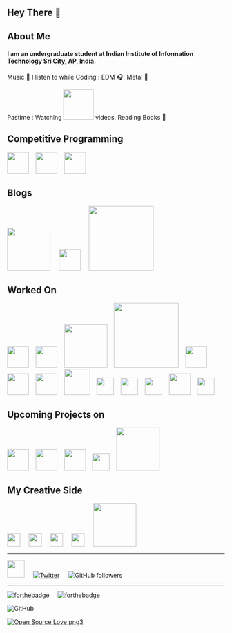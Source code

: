 ## Hey There 👋

## About Me

#### I am an undergraduate student at Indian Institute of Information Technology Sri City, AP, India.

Music 🎵 I listen to while Coding : EDM 🎧, Metal 🎸

Pastime : Watching <img src="https://cdn.worldvectorlogo.com/logos/new-youtube-logo.svg" width=70> videos, Reading Books 📖

## Competitive Programming

<a href ="https://www.codechef.com/users/ketan_techguy" target="_blank"><img src="https://avatars1.githubusercontent.com/u/11960354?s=460&v=4" width=50></a>&nbsp;&nbsp;&nbsp;
<a href ="https://codeforces.com/profile/alpha_121" target="_blank"><img src="https://1.bp.blogspot.com/-pBimI1ZhYAA/Wnde0nmCz8I/AAAAAAAABPI/5LZ2y9tBOZIV-pm9KNbyNy3WZJkGS54WgCPcBGAYYCw/s1600/codeforce.png" width=50></a>&nbsp;&nbsp;&nbsp;
<a href ="https://leetcode.com/ketan-lambat/" target="_blank"><img src="https://upload.wikimedia.org/wikipedia/commons/1/19/LeetCode_logo_black.png" width=50></a>

## Blogs

<a href="https://medium.com/@lambatketan" target="_blank"><img src = "https://cdn.worldvectorlogo.com/logos/medium-logo-wordmark-black.svg" width=100></a>
&nbsp;&nbsp;&nbsp;
<a href="https://dev.to/ketanlambat" target="_blank"><img src = "https://cdn.worldvectorlogo.com/logos/devto.svg" width=50></a>
&nbsp;&nbsp;&nbsp;
<a href="https://auth.geeksforgeeks.org/user/the_alphaEye/articles" target="_blank"><img src = "https://media.geeksforgeeks.org/wp-content/uploads/geeksforgeeks-6.png" width=150></a>

## Worked On

<img src="https://cdn.worldvectorlogo.com/logos/c.svg" width = 50>&nbsp;&nbsp;&nbsp;
<img src="https://cdn.worldvectorlogo.com/logos/python-5.svg" width = 50>&nbsp;&nbsp;&nbsp;
<img src="https://cdn.worldvectorlogo.com/logos/django-community.svg" width = 100>&nbsp;&nbsp;&nbsp;
<img src="https://upload.wikimedia.org/wikipedia/en/thumb/c/c7/Dialogflow_logo.svg/1041px-Dialogflow_logo.svg.png" width = 150>&nbsp;&nbsp;&nbsp;
<img src="https://cdn.worldvectorlogo.com/logos/git-icon.svg" width = 50>&nbsp;&nbsp;&nbsp;
<img src="https://cdn.worldvectorlogo.com/logos/github-icon.svg" width = 50>&nbsp;&nbsp;&nbsp;
<img src="https://cdn.worldvectorlogo.com/logos/linux-tux.svg" width = 50>&nbsp;&nbsp;&nbsp;
<img src="https://cdn.worldvectorlogo.com/logos/mysql-6.svg" width = 60>&nbsp;&nbsp;&nbsp;
<img src="https://cdn.worldvectorlogo.com/logos/android.svg" width = 40>&nbsp;&nbsp;&nbsp;
<img src="https://cdn.worldvectorlogo.com/logos/html5-2.svg" width = 40>&nbsp;&nbsp;&nbsp;
<img src="https://cdn.worldvectorlogo.com/logos/css-3.svg" width = 40>&nbsp;&nbsp;&nbsp;
<img src="https://cdn.worldvectorlogo.com/logos/flask.svg" width = 50>&nbsp;&nbsp;&nbsp;
<img src="https://cdn.worldvectorlogo.com/logos/heroku.svg" width = 40>

## Upcoming Projects on

<img src="https://cdn.worldvectorlogo.com/logos/logo-javascript.svg" width = 50>&nbsp;&nbsp;&nbsp;
<img src="https://cdn.worldvectorlogo.com/logos/angular-icon-1.svg" width = 50>&nbsp;&nbsp;&nbsp;
<img src="https://cdn.worldvectorlogo.com/logos/google-cloud-1.svg" width = 50>&nbsp;&nbsp;&nbsp;
<img src="https://cdn.worldvectorlogo.com/logos/firebase-2.svg" width = 40>&nbsp;&nbsp;&nbsp;
<img src="https://cdn.worldvectorlogo.com/logos/nodejs-1.svg" width = 100>

## My Creative Side

<a href="https://www.instagram.com/the_alpha.eye__/" target="_blank"><img src = "https://cdn.worldvectorlogo.com/logos/instagram-2-1.svg" width = 30></a>
&nbsp;&nbsp;&nbsp;
<img src="https://cdn.worldvectorlogo.com/logos/lightroom-cc.svg" width = 30>
&nbsp;&nbsp;&nbsp;
<img src="https://cdn.worldvectorlogo.com/logos/adobe-photoshop-cs6.svg" width = 30>
&nbsp;&nbsp;&nbsp;
<img src="https://cdn.worldvectorlogo.com/logos/premiere-cc.svg" width = 30>
&nbsp;&nbsp;&nbsp;
<a href="https://www.shutterstock.com/g/Ketan+Lambat" target="_blank"><img src = "https://cdn.worldvectorlogo.com/logos/shutterstock.svg" width = 100></a>

---

<a href="https://www.linkedin.com/in/ketan-lambat/" target="_blank"><img src = "https://cdn.worldvectorlogo.com/logos/linkedin-icon-2.svg" width = 40></a>
&nbsp;&nbsp;&nbsp;
[![Twitter](https://img.shields.io/twitter/follow/KetanLambat.svg?style=social&label=@KetanLambat)](https://twitter.com/KetanLambat)
&nbsp;&nbsp;&nbsp;
![GitHub followers](https://img.shields.io/github/followers/ketan-lambat?style=social)

---

[![forthebadge](https://forthebadge.com/images/badges/built-with-love.svg)](https://forthebadge.com)
&nbsp;&nbsp;&nbsp;
[![forthebadge](https://forthebadge.com/images/badges/uses-badges.svg)](https://forthebadge.com)

![GitHub](https://img.shields.io/github/license/ketan-lambat/ketan-lambat?style=plastic)

[![Open Source Love png3](https://badges.frapsoft.com/os/v3/open-source.png?v=103)](https://github.com/mixxxdj/mixxx/pull/2595)

<!-- [![HitCount](http://hits.dwyl.com/ketan-lambat/ketan-lambat.svg)](http://hits.dwyl.com/ketan-lambat/ketan-lambat) -->

<!--
**ketan-lambat/ketan-lambat** is a ✨ _special_ ✨ repository because its `README.md` (this file) appears on your GitHub profile.

Here are some ideas to get you started:

- 🔭 I’m currently working on ...
- 🌱 I’m currently learning ...
- 👯 I’m looking to collaborate on ...
- 🤔 I’m looking for help with ...
- 💬 Ask me about ...
- 📫 How to reach me: ...
- 😄 Pronouns: ...
- ⚡ Fun fact: ...
-->
